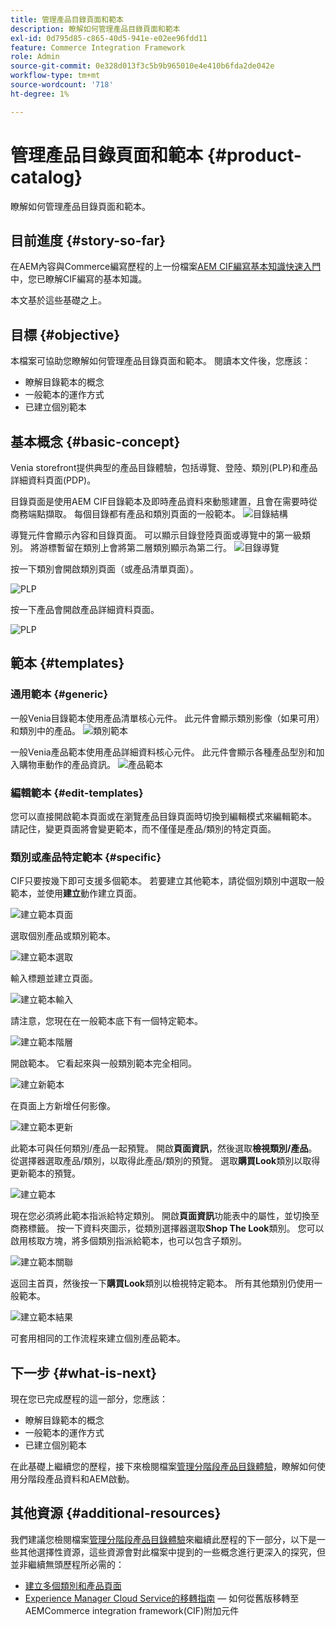 ```yaml
---
title: 管理產品目錄頁面和範本
description: 瞭解如何管理產品目錄頁面和範本
exl-id: 0d795d85-c865-40d5-941e-e02ee96fdd11
feature: Commerce Integration Framework
role: Admin
source-git-commit: 0e328d013f3c5b9b965010e4e410b6fda2de042e
workflow-type: tm+mt
source-wordcount: '718'
ht-degree: 1%

---
```


# 管理產品目錄頁面和範本 {#product-catalog}

瞭解如何管理產品目錄頁面和範本。

## 目前進度 {#story-so-far}

在AEM內容與Commerce編寫歷程的上一份檔案[AEM CIF編寫基本知識快速入門](getting-started.md)中，您已瞭解CIF編寫的基本知識。

本文基於這些基礎之上。

## 目標 {#objective}

本檔案可協助您瞭解如何管理產品目錄頁面和範本。 閱讀本文件後，您應該：

* 瞭解目錄範本的概念
* 一般範本的運作方式
* 已建立個別範本

## 基本概念 {#basic-concept}

Venia storefront提供典型的產品目錄體驗，包括導覽、登陸、類別(PLP)和產品詳細資料頁面(PDP)。

目錄頁面是使用AEM CIF目錄範本及即時產品資料來動態建置，且會在需要時從商務端點擷取。 每個目錄都有產品和類別頁面的一般範本。
![目錄結構](assets/catalog-structure.png)

導覽元件會顯示內容和目錄頁面。 可以顯示目錄登陸頁面或導覽中的第一級類別。 將游標暫留在類別上會將第二層類別顯示為第二行。
![目錄導覽](assets/catalog-navigation.png)

按一下類別會開啟類別頁面（或產品清單頁面）。

![PLP](assets/catalog-plp.png)

按一下產品會開啟產品詳細資料頁面。

![PLP](assets/catalog-pdp.png)

## 範本 {#templates}

### 通用範本 {#generic}

一般Venia目錄範本使用產品清單核心元件。 此元件會顯示類別影像（如果可用）和類別中的產品。
![類別範本](assets/category-template.png)

一般Venia產品範本使用產品詳細資料核心元件。 此元件會顯示各種產品型別和加入購物車動作的產品資訊。
![產品範本](assets/product-template.png)

### 編輯範本 {#edit-templates}

您可以直接開啟範本頁面或在瀏覽產品目錄頁面時切換到編輯模式來編輯範本。 請記住，變更頁面將會變更範本，而不僅僅是產品/類別的特定頁面。

### 類別或產品特定範本 {#specific}

CIF只要按幾下即可支援多個範本。 若要建立其他範本，請從個別類別中選取一般範本，並使用&#x200B;**建立**&#x200B;動作建立頁面。

![建立範本頁面](assets/create-template-page.png)

選取個別產品或類別範本。

![建立範本選取](assets/create-template-select.png)

輸入標題並建立頁面。

![建立範本輸入](assets/create-template-enter.png)

請注意，您現在在一般範本底下有一個特定範本。

![建立範本階層](assets/create-template-hierachry.png)

開啟範本。 它看起來與一般類別範本完全相同。

![建立新範本](assets/create-template-new.png)

在頁面上方新增任何影像。

![建立範本更新](assets/create-template-update.png)

此範本可與任何類別/產品一起預覽。 開啟&#x200B;**頁面資訊**，然後選取&#x200B;**檢視類別/產品**。 從選擇器選取產品/類別，以取得此產品/類別的預覽。 選取&#x200B;**購買Look**&#x200B;類別以取得更新範本的預覽。

![建立範本](assets/create-template-picker.png)

現在您必須將此範本指派給特定類別。 開啟&#x200B;**頁面資訊**&#x200B;功能表中的屬性，並切換至商務標籤。 按一下資料夾圖示，從類別選擇器選取&#x200B;**Shop The Look**&#x200B;類別。 您可以啟用核取方塊，將多個類別指派給範本，也可以包含子類別。

![建立範本關聯](assets/create-template-associate.png)

返回主首頁，然後按一下&#x200B;**購買Look**&#x200B;類別以檢視特定範本。 所有其他類別仍使用一般範本。

![建立範本結果](assets/create-template-result.png)

可套用相同的工作流程來建立個別產品範本。

## 下一步 {#what-is-next}

現在您已完成歷程的這一部分，您應該：

* 瞭解目錄範本的概念
* 一般範本的運作方式
* 已建立個別範本

在此基礎上繼續您的歷程，接下來檢閱檔案[管理分階段產品目錄體驗](staged-catalog.md)，瞭解如何使用分階段產品資料和AEM啟動。

## 其他資源 {#additional-resources}

我們建議您檢閱檔案[管理分階段產品目錄體驗](staged-catalog.md)來繼續此歷程的下一部分，以下是一些其他選擇性資源，這些資源會對此檔案中提到的一些概念進行更深入的探究，但並非繼續無頭歷程所必需的：

* [建立多個類別和產品頁面](/help/commerce-cloud/authoring/multi-template-usage.md)
* [Experience Manager Cloud Service的移轉指南](/help/commerce-cloud/migration.md) — 如何從舊版移轉至AEMCommerce integration framework(CIF)附加元件
